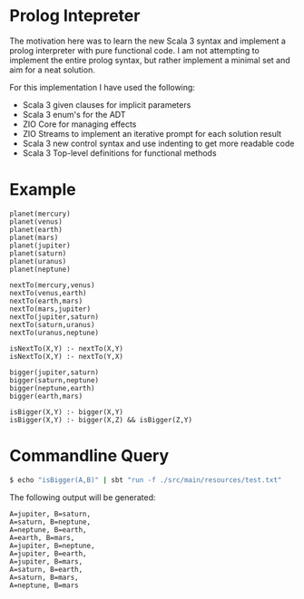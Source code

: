 # Prolog Intepreter
The motivation here was to learn the new Scala 3 syntax and implement a prolog interpreter with pure functional code.
I am not attempting to implement the entire prolog syntax, but rather implement a minimal set and aim for a neat solution.

For this implementation I have used the following:

* Scala 3 given clauses for implicit parameters
* Scala 3 enum's for the ADT
* ZIO Core for managing effects
* ZIO Streams to implement an iterative prompt for each solution result
* Scala 3 new control syntax and use indenting to get more readable code
* Scala 3 Top-level definitions for functional methods

# Example
```
planet(mercury)
planet(venus)
planet(earth)
planet(mars)
planet(jupiter)
planet(saturn)
planet(uranus)
planet(neptune)

nextTo(mercury,venus)
nextTo(venus,earth)
nextTo(earth,mars)
nextTo(mars,jupiter)
nextTo(jupiter,saturn)
nextTo(saturn,uranus)
nextTo(uranus,neptune)

isNextTo(X,Y) :- nextTo(X,Y)
isNextTo(X,Y) :- nextTo(Y,X)

bigger(jupiter,saturn)
bigger(saturn,neptune)
bigger(neptune,earth)
bigger(earth,mars)

isBigger(X,Y) :- bigger(X,Y)
isBigger(X,Y) :- bigger(X,Z) && isBigger(Z,Y)

```

# Commandline Query
```bash
$ echo "isBigger(A,B)" | sbt "run -f ./src/main/resources/test.txt"
```

The following output will be generated:
```
A=jupiter, B=saturn,
A=saturn, B=neptune,
A=neptune, B=earth,
A=earth, B=mars,
A=jupiter, B=neptune,
A=jupiter, B=earth,
A=jupiter, B=mars,
A=saturn, B=earth,
A=saturn, B=mars,
A=neptune, B=mars
```